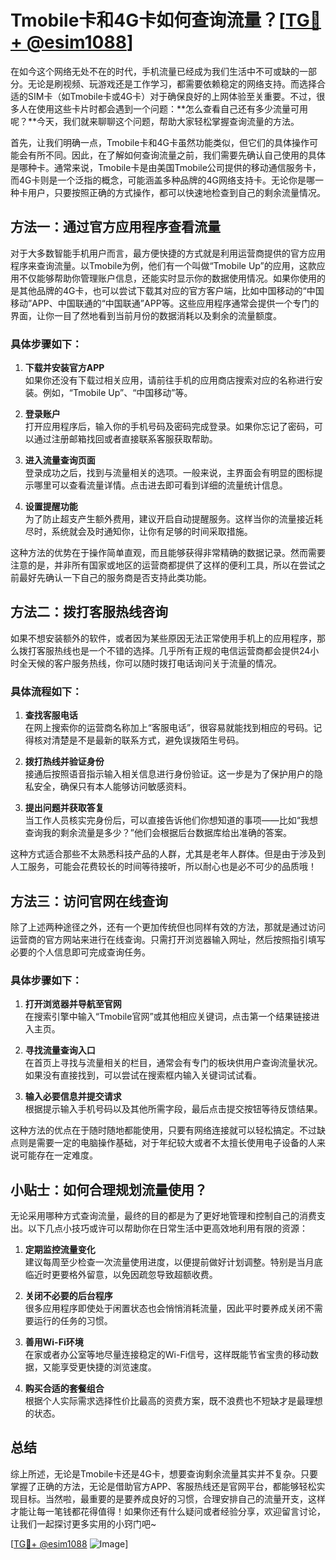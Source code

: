 # Tmobile卡和4G卡如何查询流量？[[TG💪+ @esim1088](https://t.me/s/esim1088)]

在如今这个网络无处不在的时代，手机流量已经成为我们生活中不可或缺的一部分。无论是刷视频、玩游戏还是工作学习，都需要依赖稳定的网络支持。而选择合适的SIM卡（如Tmobile卡或4G卡）对于确保良好的上网体验至关重要。不过，很多人在使用这些卡片时都会遇到一个问题：**怎么查看自己还有多少流量可用呢？**今天，我们就来聊聊这个问题，帮助大家轻松掌握查询流量的方法。

首先，让我们明确一点，Tmobile卡和4G卡虽然功能类似，但它们的具体操作可能会有所不同。因此，在了解如何查询流量之前，我们需要先确认自己使用的具体是哪种卡。通常来说，Tmobile卡是由美国Tmobile公司提供的移动通信服务卡，而4G卡则是一个泛指的概念，可能涵盖多种品牌的4G网络支持卡。无论你是哪一种卡用户，只要按照正确的方式操作，都可以快速地检查到自己的剩余流量情况。

## 方法一：通过官方应用程序查看流量

对于大多数智能手机用户而言，最方便快捷的方式就是利用运营商提供的官方应用程序来查询流量。以Tmobile为例，他们有一个叫做“Tmobile Up”的应用，这款应用不仅能够帮助你管理账户信息，还能实时显示你的数据使用情况。如果你使用的是其他品牌的4G卡，也可以尝试下载其对应的官方客户端，比如中国移动的“中国移动”APP、中国联通的“中国联通”APP等。这些应用程序通常会提供一个专门的界面，让你一目了然地看到当前月份的数据消耗以及剩余的流量额度。

### 具体步骤如下：

1. **下载并安装官方APP**  
   如果你还没有下载过相关应用，请前往手机的应用商店搜索对应的名称进行安装。例如，“Tmobile Up”、“中国移动”等。

2. **登录账户**  
   打开应用程序后，输入你的手机号码及密码完成登录。如果你忘记了密码，可以通过注册邮箱找回或者直接联系客服获取帮助。

3. **进入流量查询页面**  
   登录成功之后，找到与流量相关的选项。一般来说，主界面会有明显的图标提示哪里可以查看流量详情。点击进去即可看到详细的流量统计信息。

4. **设置提醒功能**  
   为了防止超支产生额外费用，建议开启自动提醒服务。这样当你的流量接近耗尽时，系统就会及时通知你，让你有足够的时间采取措施。

这种方法的优势在于操作简单直观，而且能够获得非常精确的数据记录。然而需要注意的是，并非所有国家或地区的运营商都提供了这样的便利工具，所以在尝试之前最好先确认一下自己的服务商是否支持此类功能。

## 方法二：拨打客服热线咨询

如果不想安装额外的软件，或者因为某些原因无法正常使用手机上的应用程序，那么拨打客服热线也是一个不错的选择。几乎所有正规的电信运营商都会提供24小时全天候的客户服务热线，你可以随时拨打电话询问关于流量的情况。

### 具体流程如下：

1. **查找客服电话**  
   在网上搜索你的运营商名称加上“客服电话”，很容易就能找到相应的号码。记得核对清楚是不是最新的联系方式，避免误拨陌生号码。

2. **拨打热线并验证身份**  
   接通后按照语音指示输入相关信息进行身份验证。这一步是为了保护用户的隐私安全，确保只有本人能够访问敏感资料。

3. **提出问题并获取答复**  
   当工作人员核实完身份后，可以直接告诉他们你想知道的事项——比如“我想查询我的剩余流量是多少？”他们会根据后台数据库给出准确的答案。

这种方式适合那些不太熟悉科技产品的人群，尤其是老年人群体。但是由于涉及到人工服务，可能会花费较长的时间等待接听，所以耐心也是必不可少的品质哦！

## 方法三：访问官网在线查询

除了上述两种途径之外，还有一个更加传统但也同样有效的方法，那就是通过访问运营商的官方网站来进行在线查询。只需打开浏览器输入网址，然后按照指引填写必要的个人信息即可完成查询任务。

### 具体步骤如下：

1. **打开浏览器并导航至官网**  
   在搜索引擎中输入“Tmobile官网”或其他相应关键词，点击第一个结果链接进入主页。

2. **寻找流量查询入口**  
   在首页上寻找与流量相关的栏目，通常会有专门的板块供用户查询流量状况。如果没有直接找到，可以尝试在搜索框内输入关键词试试看。

3. **输入必要信息并提交请求**  
   根据提示输入手机号码以及其他所需字段，最后点击提交按钮等待反馈结果。

这种方法的优点在于随时随地都能使用，只要有网络连接就可以轻松搞定。不过缺点则是需要一定的电脑操作基础，对于年纪较大或者不太擅长使用电子设备的人来说可能存在一定难度。

## 小贴士：如何合理规划流量使用？

无论采用哪种方式查询流量，最终的目的都是为了更好地管理和控制自己的消费支出。以下几点小技巧或许可以帮助你在日常生活中更高效地利用有限的资源：

1. **定期监控流量变化**  
   建议每周至少检查一次流量使用进度，以便提前做好计划调整。特别是当月底临近时更要格外留意，以免因疏忽导致超额收费。

2. **关闭不必要的后台程序**  
   很多应用程序即使处于闲置状态也会悄悄消耗流量，因此平时要养成关闭不需要运行的任务的习惯。

3. **善用Wi-Fi环境**  
   在家或者办公室等地尽量连接稳定的Wi-Fi信号，这样既能节省宝贵的移动数据，又能享受更快捷的浏览速度。

4. **购买合适的套餐组合**  
   根据个人实际需求选择性价比最高的资费方案，既不浪费也不短缺才是最理想的状态。

## 总结

综上所述，无论是Tmobile卡还是4G卡，想要查询剩余流量其实并不复杂。只要掌握了正确的方法，无论是借助官方APP、客服热线还是官网平台，都能够轻松实现目标。当然啦，最重要的是要养成良好的习惯，合理安排自己的流量开支，这样才能让每一笔钱都花得值得！如果你还有什么疑问或者经验分享，欢迎留言讨论，让我们一起探讨更多实用的小窍门吧~

[[TG💪+ @esim1088](https://t.me/s/esim1088) ![Image](https://i.postimg.cc/4NQfJmqS/Snipaste-2025-05-13-00-14-12.png)]